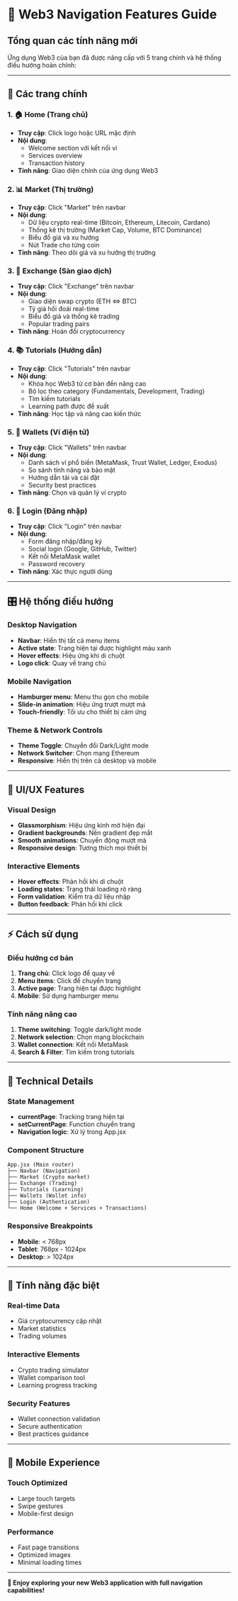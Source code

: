 # 🚀 **Web3 Navigation Features Guide**

## **Tổng quan các tính năng mới**

Ứng dụng Web3 của bạn đã được nâng cấp với 5 trang chính và hệ thống điều hướng hoàn chỉnh:

---

## **📱 Các trang chính**

### **1. 🏠 Home (Trang chủ)**
- **Truy cập**: Click logo hoặc URL mặc định
- **Nội dung**: 
  - Welcome section với kết nối ví
  - Services overview 
  - Transaction history
- **Tính năng**: Giao diện chính của ứng dụng Web3

### **2. 📊 Market (Thị trường)**
- **Truy cập**: Click "Market" trên navbar
- **Nội dung**:
  - Dữ liệu crypto real-time (Bitcoin, Ethereum, Litecoin, Cardano)
  - Thống kê thị trường (Market Cap, Volume, BTC Dominance)
  - Biểu đồ giá và xu hướng
  - Nút Trade cho từng coin
- **Tính năng**: Theo dõi giá và xu hướng thị trường

### **3. 🔄 Exchange (Sàn giao dịch)**
- **Truy cập**: Click "Exchange" trên navbar
- **Nội dung**:
  - Giao diện swap crypto (ETH ⇔ BTC)
  - Tỷ giá hối đoái real-time
  - Biểu đồ giá và thống kê trading
  - Popular trading pairs
- **Tính năng**: Hoán đổi cryptocurrency

### **4. 📚 Tutorials (Hướng dẫn)**
- **Truy cập**: Click "Tutorials" trên navbar
- **Nội dung**:
  - Khóa học Web3 từ cơ bản đến nâng cao
  - Bộ lọc theo category (Fundamentals, Development, Trading)
  - Tìm kiếm tutorials
  - Learning path được đề xuất
- **Tính năng**: Học tập và nâng cao kiến thức

### **5. 👛 Wallets (Ví điện tử)**
- **Truy cập**: Click "Wallets" trên navbar  
- **Nội dung**:
  - Danh sách ví phổ biến (MetaMask, Trust Wallet, Ledger, Exodus)
  - So sánh tính năng và bảo mật
  - Hướng dẫn tải và cài đặt
  - Security best practices
- **Tính năng**: Chọn và quản lý ví crypto

### **6. 🔐 Login (Đăng nhập)**
- **Truy cập**: Click "Login" trên navbar
- **Nội dung**:
  - Form đăng nhập/đăng ký
  - Social login (Google, GitHub, Twitter)
  - Kết nối MetaMask wallet
  - Password recovery
- **Tính năng**: Xác thực người dùng

---

## **🎛️ Hệ thống điều hướng**

### **Desktop Navigation**
- **Navbar**: Hiển thị tất cả menu items
- **Active state**: Trang hiện tại được highlight màu xanh
- **Hover effects**: Hiệu ứng khi di chuột
- **Logo click**: Quay về trang chủ

### **Mobile Navigation**  
- **Hamburger menu**: Menu thu gọn cho mobile
- **Slide-in animation**: Hiệu ứng trượt mượt mà
- **Touch-friendly**: Tối ưu cho thiết bị cảm ứng

### **Theme & Network Controls**
- **Theme Toggle**: Chuyển đổi Dark/Light mode
- **Network Switcher**: Chọn mạng Ethereum
- **Responsive**: Hiển thị trên cả desktop và mobile

---

## **🎨 UI/UX Features**

### **Visual Design**
- **Glassmorphism**: Hiệu ứng kính mờ hiện đại
- **Gradient backgrounds**: Nền gradient đẹp mắt
- **Smooth animations**: Chuyển động mượt mà
- **Responsive design**: Tương thích mọi thiết bị

### **Interactive Elements**
- **Hover effects**: Phản hồi khi di chuột
- **Loading states**: Trạng thái loading rõ ràng
- **Form validation**: Kiểm tra dữ liệu nhập
- **Button feedback**: Phản hồi khi click

---

## **⚡ Cách sử dụng**

### **Điều hướng cơ bản**
1. **Trang chủ**: Click logo để quay về
2. **Menu items**: Click để chuyển trang
3. **Active page**: Trang hiện tại được highlight
4. **Mobile**: Sử dụng hamburger menu

### **Tính năng nâng cao**
1. **Theme switching**: Toggle dark/light mode
2. **Network selection**: Chọn mạng blockchain
3. **Wallet connection**: Kết nối MetaMask
4. **Search & Filter**: Tìm kiếm trong tutorials

---

## **🔧 Technical Details**

### **State Management**
- **currentPage**: Tracking trang hiện tại
- **setCurrentPage**: Function chuyển trang
- **Navigation logic**: Xử lý trong App.jsx

### **Component Structure**
```
App.jsx (Main router)
├── Navbar (Navigation)
├── Market (Crypto market)
├── Exchange (Trading)
├── Tutorials (Learning)
├── Wallets (Wallet info)
├── Login (Authentication)
└── Home (Welcome + Services + Transactions)
```

### **Responsive Breakpoints**
- **Mobile**: < 768px
- **Tablet**: 768px - 1024px  
- **Desktop**: > 1024px

---

## **🚀 Tính năng đặc biệt**

### **Real-time Data**
- Giá cryptocurrency cập nhật
- Market statistics
- Trading volumes

### **Interactive Elements**
- Crypto trading simulator
- Wallet comparison tool
- Learning progress tracking

### **Security Features**
- Wallet connection validation
- Secure authentication
- Best practices guidance

---

## **📱 Mobile Experience**

### **Touch Optimized**
- Large touch targets
- Swipe gestures
- Mobile-first design

### **Performance**
- Fast page transitions
- Optimized images
- Minimal loading times

---

**🎉 Enjoy exploring your new Web3 application with full navigation capabilities!** 
